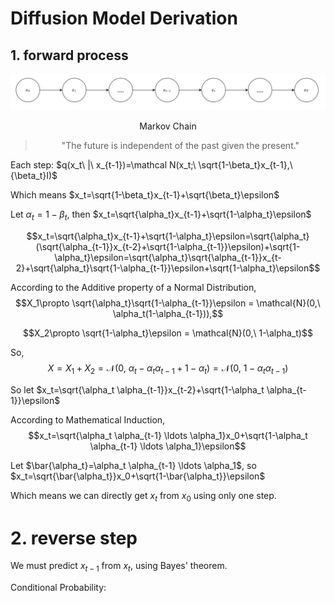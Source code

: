 # Diffusion Model Derivation

## 1. forward process

<img src="/2023/v2-d7feccfa52e3c129c31edbfeb085282d_r.png">

<p align="center">Markov Chain</p>

> <p align="center">"The future is independent of the past given the present."</p>

Each step: $q(x_t\ |\ x_{t-1})=\mathcal N(x_t;\ \sqrt{1-\beta_t}x_{t-1},\ {\beta_t}I)$

Which means $x_t=\sqrt{1-\beta_t}x_{t-1}+\sqrt{\beta_t}\epsilon$

Let $\alpha_t=1-\beta_t$, then $x_t=\sqrt{\alpha_t}x_{t-1}+\sqrt{1-\alpha_t}\epsilon$

$$x_t=\sqrt{\alpha_t}x_{t-1}+\sqrt{1-\alpha_t}\epsilon=\sqrt{\alpha_t}(\sqrt{\alpha_{t-1}}x_{t-2}+\sqrt{1-\alpha_{t-1}}\epsilon)+\sqrt{1-\alpha_t}\epsilon=\sqrt{\alpha_t}\sqrt{\alpha_{t-1}}x_{t-2}+\sqrt{\alpha_t}\sqrt{1-\alpha_{t-1}}\epsilon+\sqrt{1-\alpha_t}\epsilon$$

According to the Additive property of a Normal Distribution, $$X_1\propto \sqrt{\alpha_t}\sqrt{1-\alpha_{t-1}}\epsilon = \mathcal{N}(0,\ \alpha_t(1-\alpha_{t-1})),$$

$$X_2\propto \sqrt{1-\alpha_t}\epsilon = \mathcal{N}(0,\ 1-\alpha_t)$$

So, $$X=X_1+X_2=\mathcal{N}(0,\ \alpha_t-\alpha_t \alpha_{t-1}+1-\alpha_t)=\mathcal{N}(0,\ 1-\alpha_t \alpha_{t-1})$$

So let $x_t=\sqrt{\alpha_t \alpha_{t-1}}x_{t-2}+\sqrt{1-\alpha_t \alpha_{t-1}}\epsilon$

According to Mathematical Induction, $$x_t=\sqrt{\alpha_t \alpha_{t-1} \ldots \alpha_1}x_0+\sqrt{1-\alpha_t \alpha_{t-1} \ldots \alpha_1}\epsilon$$

Let $\bar{\alpha_t}=\alpha_t \alpha_{t-1} \ldots \alpha_1$, so $x_t=\sqrt{\bar{\alpha_t}}x_0+\sqrt{1-\bar{\alpha_t}}\epsilon$

Which means we can directly get $x_t$ from $x_0$ using only one step.

# 2. reverse step

We must predict $x_{t-1}$ from $x_t$, using Bayes' theorem.

Conditional Probability:


